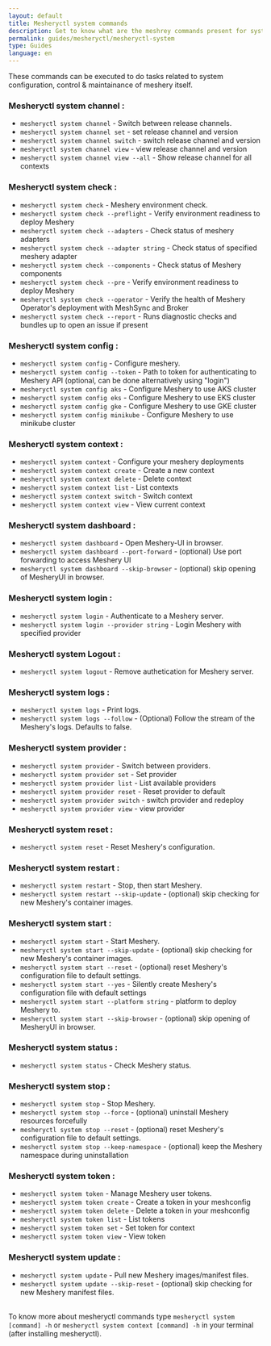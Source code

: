 ```yaml
---
layout: default
title: Mesheryctl system commands
description: Get to know what are the meshrey commands present for system model
permalink: guides/mesheryctl/mesheryctl-system
type: Guides
language: en
---
```



These commands can be executed to do tasks related to system configuration, control & maintainance of meshery itself.


### Mesheryctl system channel :

* `mesheryctl system channel`   -  Switch between release channels.
* `mesheryctl system channel set` - set release channel and version
* `mesheryctl system channel switch` - switch release channel and version
* `mesheryctl system channel view` - view release channel and version
* `mesheryctl system channel view --all` - Show release channel for all contexts

### Mesheryctl system check :

* `mesheryctl system check` -  Meshery environment check.
* `mesheryctl system check --preflight` - Verify environment readiness to deploy Meshery
* `mesheryctl system check --adapters` - Check status of meshery adapters
* `mesheryctl system check --adapter string` - Check status of specified meshery adapter
* `mesheryctl system check --components` - Check status of Meshery components
* `mesheryctl system check --pre` - Verify environment readiness to deploy Meshery
* `mesheryctl system check --operator` - Verify the health of Meshery Operator's deployment with MeshSync and Broker
* `mesheryctl system check --report` - Runs diagnostic checks and bundles up to open an issue if present

### Mesheryctl system config :

* `mesheryctl system config`    -  Configure meshery.
* `mesheryctl system config --token` - Path to token for authenticating to Meshery API (optional, can be done alternatively using "login")
* `mesheryctl system config aks` - Configure Meshery to use AKS cluster
* `mesheryctl system config eks` - Configure Meshery to use EKS cluster
* `mesheryctl system config gke` - Configure Meshery to use GKE cluster
* `mesheryctl system config minikube` - Configure Meshery to use minikube cluster

### Mesheryctl system context :

* `mesheryctl system context`   -  Configure your meshery deployments
* `mesheryctl system context create` - Create a new context
* `mesheryctl system context delete` - Delete context
* `mesheryctl system context list` - List contexts
* `mesheryctl system context switch` - Switch context
* `mesheryctl system context view` - View current context

### Mesheryctl system dashboard :

* `mesheryctl system dashboard` -  Open Meshery-UI in browser.
* `mesheryctl system dashboard --port-forward` - (optional) Use port forwarding to access Meshery UI
* `mesheryctl system dashboard --skip-browser` - (optional) skip opening of MesheryUI in browser.

### Mesheryctl system login :

* `mesheryctl system login`     -  Authenticate to a Meshery server.
* `mesheryctl system login --provider string` - Login Meshery with specified provider

### Mesheryctl system Logout :

* `mesheryctl system logout`    -  Remove authetication for Meshery server.

### Mesheryctl system logs :

* `mesheryctl system logs`      -  Print logs.
* `mesheryctl system logs --follow` - (Optional) Follow the stream of the Meshery's logs. Defaults to false.

### Mesheryctl system provider :

* `mesheryctl system provider`  -  Switch between providers.
* `mesheryctl system provider set` - Set provider
* `mesheryctl system provider list` - List available providers
* `mesheryctl system provider reset` - Reset provider to default
* `mesheryctl system provider switch` - switch provider and redeploy
* `mesheryctl system provider view` - view provider

### Mesheryctl system reset :

* `mesheryctl system reset`     -  Reset Meshery's configuration.

### Mesheryctl system restart :

* `mesheryctl system restart`   -  Stop, then start Meshery.
* `mesheryctl system restart --skip-update` - (optional) skip checking for new Meshery's container images.

### Mesheryctl system start :

* `mesheryctl system start`     -  Start Meshery.
* `mesheryctl system start --skip-update` - (optional) skip checking for new Meshery's container images.
* `mesheryctl system start --reset` - (optional) reset Meshery's configuration file to default settings.
* `mesheryctl system start --yes` - Silently create Meshery's configuration file with default settings
* `mesheryctl system start --platform string` - platform to deploy Meshery to.
* `mesheryctl system start --skip-browser` - (optional) skip opening of MesheryUI in browser.

### Mesheryctl system status :

* `mesheryctl system status`    -  Check Meshery status.

### Mesheryctl system stop :

* `mesheryctl system stop`      -  Stop Meshery.
* `mesheryctl system stop --force` - (optional) uninstall Meshery resources forcefully
* `mesheryctl system stop --reset` - (optional) reset Meshery's configuration file to default settings.
* `mesheryctl system stop --keep-namespace` - (optional) keep the Meshery namespace during uninstallation

### Mesheryctl system token :

* `mesheryctl system token`     -  Manage Meshery user tokens.
* `mesheryctl system token create` - Create a token in your meshconfig
* `mesheryctl system token delete` - Delete a token in your meshconfig
* `mesheryctl system token list` - List tokens
* `mesheryctl system token set` - Set token for context
* `mesheryctl system token view` - View token

### Mesheryctl system update :

* `mesheryctl system update`    -  Pull new Meshery images/manifest files.
* `mesheryctl system update --skip-reset` - (optional) skip checking for new Meshery manifest files.
<br><br>

To know more about mesheryctl commands type `mesheryctl system [command] -h` or `mesheryctl system context [command] -h` in your terminal (after installing mesheryctl).